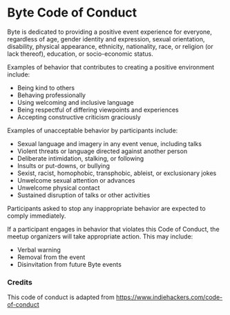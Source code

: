 
# Byte Code of Conduct

Byte is dedicated to providing a positive event experience for everyone, regardless of age, gender identity and expression, sexual orientation, disability, physical appearance, ethnicity, nationality, race, or religion (or lack thereof), education, or socio-economic status.

Examples of behavior that contributes to creating a positive environment include:

 - Being kind to others
 - Behaving professionally
 - Using welcoming and inclusive language
 - Being respectful of differing viewpoints and experiences
 - Accepting constructive criticism graciously
 
Examples of unacceptable behavior by participants include:

 - Sexual language and imagery in any event venue, including talks
 - Violent threats or language directed against another person
 - Deliberate intimidation, stalking, or following
 - Insults or put-downs, or bullying
 - Sexist, racist, homophobic, transphobic, ableist, or exclusionary jokes
 - Unwelcome sexual attention or advances
 - Unwelcome physical contact
 - Sustained disruption of talks or other activities
 
Participants asked to stop any inappropriate behavior are expected to comply immediately.

If a participant engages in behavior that violates this Code of Conduct, the meetup organizers will take appropriate action. This may include:

 - Verbal warning
 - Removal from the event
 - Disinvitation from future Byte events

### Credits
This code of conduct is adapted from https://www.indiehackers.com/code-of-conduct
